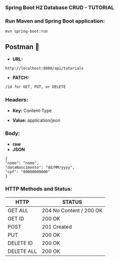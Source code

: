 ### Spring Boot H2 Database CRUD - TUTORIAL

### Run Maven and Spring Boot application:
```bash  
mvn spring-boot:run
```  

## Postman  :rocket:

- **URL:** 

``` 
http://localhost:8080/api/tutorials
```
- **PATCH:**
```bash 
/id for GET, PUT, or DELETE 
```


### Headers:

- **Key:** Content-Type

- **Value:** application/json

### Body:
- **raw**
- **JSON**

```
{  
"nome": "nome",  
"dataNascimento": "dd/MM/yyyy",  
"cpf": "00000000000"  
}  
```  

### HTTP Methods and Status:
| HTTP|STATUS|
|--|--|
|GET ALL|204 No Content / 200 OK|
|GET ID| 200 OK|
|POST|201 Created|
|PUT|200 OK|
|DELETE ID|200 OK|
|DELETE ALL|200 OK|